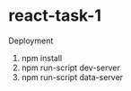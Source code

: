 # react-task-1

Deployment <br />
1) npm install
2) npm run-script dev-server
3) npm run-script data-server

